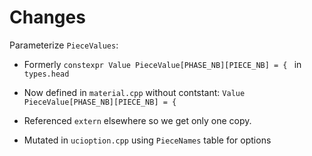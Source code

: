 # Changes

Parameterize `PieceValues`:

- Formerly `constexpr Value PieceValue[PHASE_NB][PIECE_NB] = {
  ` in `types.head`
    
- Now defined in `material.cpp` without contstant: `Value PieceValue[PHASE_NB][PIECE_NB] = {
`

- Referenced `extern` elsewhere so
we get only one copy.
  
- Mutated in `ucioption.cpp` using `PieceNames` table for options

